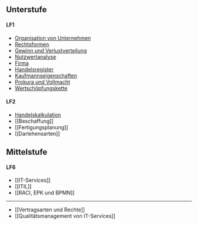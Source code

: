 ## Unterstufe
#### LF1
- [Organisation von Unternehmen](Organisation%20von%20Unternehmen.md)
- [Rechtsformen](Rechtsformen.md)
- [Gewinn und Verlustverteilung](Gewinn%20und%20Verlustverteilung.md)
- [Nutzwertanalyse](Nutzwertanalyse.md)
- [Firma](Firma.md)
- [Handelsregister](Handelsregister.md)
- [Kaufmannseigenschaften](Kaufmannseigenscahften.md)
- [Prokura und Vollmacht](Prokura%20und%20Vollmacht.md)
- [Wertschöpfungskette](Wertsschöpfungskette.md)

#### LF2
- [Handelskalkulation](Handelskalkulation.md)
- [[Beschaffung]]
- [[Fertigungsplanung]]
- [[Darlehensarten]]

## Mittelstufe
#### LF6
- [[IT-Services]]
- [[ITIL]]
- [[RACI, EPK und BPMN]]
----
- [[Vertragsarten und Rechte]]
- [[Qualitätsmanagement von IT-Services]]
